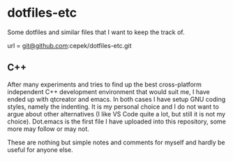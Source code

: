 # dotfiles-etc

Some dotfiles and similar files that I want to keep the track of.

url = git@github.com:cepek/dotfiles-etc.git


## C++ 

After many experiments and tries to find up the best cross-platform
independent C++ development environment that would suit me, I have
ended up with qtcreator and emacs. In both cases I have setup GNU
coding styles, namely the indenting. It is my personal choice and I do
not want to argue about other alternatives (I like VS Code quite a
lot, but still it is not my choice). Dot.emacs is the first file I
have uploaded into this repository, some more may follow or may not.

These are nothing but simple notes and comments for myself and hardly
be useful for anyone else.
